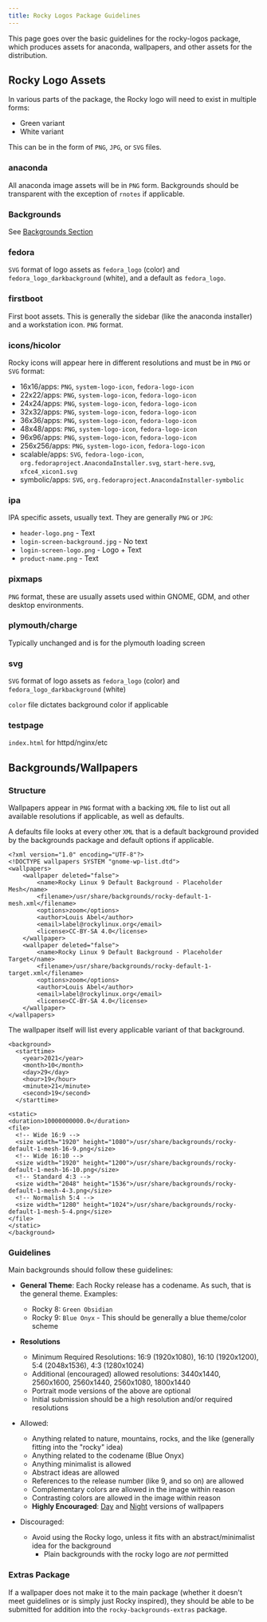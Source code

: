 ```yaml
---
title: Rocky Logos Package Guidelines
---
```


This page goes over the basic guidelines for the rocky-logos package, which produces assets for anaconda, wallpapers, and other assets for the distribution.

## Rocky Logo Assets

In various parts of the package, the Rocky logo will need to exist in multiple forms:

* Green variant
* White variant

This can be in the form of `PNG`, `JPG`, or `SVG` files.

### anaconda

All anaconda image assets will be in `PNG` form. Backgrounds should be transparent with the exception of `rnotes` if applicable.

### Backgrounds

See [Backgrounds Section](#Backgrounds/Wallpapers)

### fedora

`SVG` format of logo assets as `fedora_logo` (color) and `fedora_logo_darkbackground` (white), and a default as `fedora_logo`.

### firstboot

First boot assets. This is generally the sidebar (like the anaconda installer) and a workstation icon. `PNG` format.

### icons/hicolor

Rocky icons will appear here in different resolutions and must be in `PNG` or `SVG` format:

* 16x16/apps: `PNG`, `system-logo-icon`, `fedora-logo-icon`
* 22x22/apps: `PNG`, `system-logo-icon`, `fedora-logo-icon`
* 24x24/apps: `PNG`, `system-logo-icon`, `fedora-logo-icon`
* 32x32/apps: `PNG`, `system-logo-icon`, `fedora-logo-icon`
* 36x36/apps: `PNG`, `system-logo-icon`, `fedora-logo-icon`
* 48x48/apps: `PNG`, `system-logo-icon`, `fedora-logo-icon`
* 96x96/apps: `PNG`, `system-logo-icon`, `fedora-logo-icon`
* 256x256/apps: `PNG`, `system-logo-icon`, `fedora-logo-icon`
* scalable/apps: `SVG`, `fedora-logo-icon`, `org.fedoraproject.AnacondaInstaller.svg`, `start-here.svg`, `xfce4_xicon1.svg`
* symbolic/apps: `SVG`, `org.fedoraproject.AnacondaInstaller-symbolic`

### ipa

IPA specific assets, usually text. They are generally `PNG` or `JPG`:

* `header-logo.png` - Text
* `login-screen-background.jpg` - No text
* `login-screen-logo.png` - Logo + Text
* `product-name.png` - Text

### pixmaps

`PNG` format, these are usually assets used within GNOME, GDM, and other desktop environments.

### plymouth/charge

Typically unchanged and is for the plymouth loading screen

### svg

`SVG` format of logo assets as `fedora_logo` (color) and `fedora_logo_darkbackground` (white)

`color` file dictates background color if applicable

### testpage

`index.html` for httpd/nginx/etc

## Backgrounds/Wallpapers

### Structure

Wallpapers appear in `PNG` format with a backing `XML` file to list out all available resolutions if applicable, as well as defaults.

A defaults file looks at every other `XML` that is a default background provided by the backgrounds package and default options if applicable.

```
<?xml version="1.0" encoding="UTF-8"?>
<!DOCTYPE wallpapers SYSTEM "gnome-wp-list.dtd">
<wallpapers>
    <wallpaper deleted="false">
        <name>Rocky Linux 9 Default Background - Placeholder Mesh</name>
        <filename>/usr/share/backgrounds/rocky-default-1-mesh.xml</filename>
        <options>zoom</options>
        <author>Louis Abel</author>
        <email>label@rockylinux.org</email>
        <license>CC-BY-SA 4.0</license>
    </wallpaper> 
    <wallpaper deleted="false">
        <name>Rocky Linux 9 Default Background - Placeholder Target</name>
        <filename>/usr/share/backgrounds/rocky-default-1-target.xml</filename>
        <options>zoom</options>
        <author>Louis Abel</author>
        <email>label@rockylinux.org</email>
        <license>CC-BY-SA 4.0</license>
    </wallpaper> 
</wallpapers>
```

The wallpaper itself will list every applicable variant of that background.

```
<background>
  <starttime>
    <year>2021</year>
    <month>10</month>
    <day>29</day>
    <hour>19</hour>
    <minute>21</minute>
    <second>19</second>
  </starttime>

<static>
<duration>10000000000.0</duration>
<file>
  <!-- Wide 16:9 -->
  <size width="1920" height="1080">/usr/share/backgrounds/rocky-default-1-mesh-16-9.png</size>
  <!-- Wide 16:10 -->
  <size width="1920" height="1200">/usr/share/backgrounds/rocky-default-1-mesh-16-10.png</size>
  <!-- Standard 4:3 -->
  <size width="2048" height="1536">/usr/share/backgrounds/rocky-default-1-mesh-4-3.png</size>
  <!-- Normalish 5:4 -->
  <size width="1280" height="1024">/usr/share/backgrounds/rocky-default-1-mesh-5-4.png</size>
</file>
</static>
</background>
```

### Guidelines
Main backgrounds should follow these guidelines:

* **General Theme**: Each Rocky release has a codename. As such, that is the general theme. Examples:
    * Rocky 8: `Green Obsidian`
    * Rocky 9: `Blue Onyx` - This should be generally a blue theme/color scheme
* **Resolutions**
    * Minimum Required Resolutions: 16:9 (1920x1080), 16:10 (1920x1200), 5:4 (2048x1536), 4:3 (1280x1024)
    * Additional (encouraged) allowed resolutions: 3440x1440, 2560x1600, 2560x1440, 2560x1080, 1800x1440
    * Portrait mode versions of the above are optional
    * Initial submission should be a high resolution and/or required resolutions

* Allowed:
    * Anything related to nature, mountains, rocks, and the like (generally fitting into the "rocky" idea)
    * Anything related to the codename (Blue Onyx)
    * Anything minimalist is allowed
    * Abstract ideas are allowed
    * References to the release number (like 9, and so on) are allowed
    * Complementary colors are allowed in the image within reason
    * Contrasting colors are allowed in the image within reason
    * **Highly Encouraged**: [Day](https://i.imgur.com/L2EvweR.png) and [Night](https://i.imgur.com/j0l5PWA.png) versions of wallpapers

* Discouraged:
    * Avoid using the Rocky logo, unless it fits with an abstract/minimalist idea for the background
        * Plain backgrounds with the rocky logo are *not* permitted

### Extras Package

If a wallpaper does not make it to the main package (whether it doesn't meet guidelines or is simply just Rocky inspired), they should be able to be submitted for addition into the `rocky-backgrounds-extras` package.
